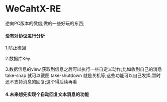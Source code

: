 # WeCahtX-RE
逆向PC版本的微信;做的一些好玩的东西;  

#### 没有对协议进行分析 ###

1.防止撤回

2.数据库Key

3.数据信息的view,获取到信息之后可以执行一些自定义动作;比如收到自己的消息take-snap 就可以截图 take-shutdown 就是关机等;这些功能可以自己发挥;暂时还不支持消息的回复;这个得后续再看

#### 4.未来想先实现个自动回复文本消息的功能 ###

